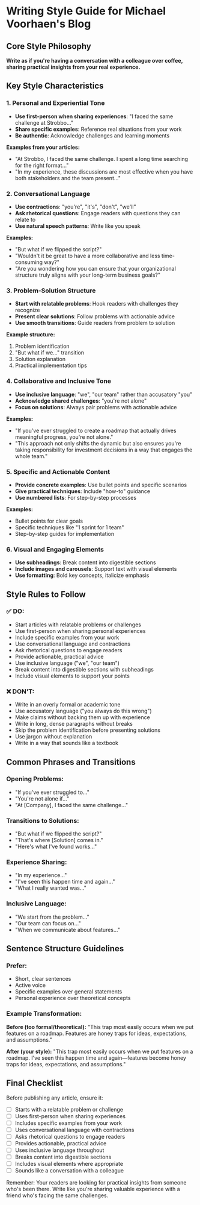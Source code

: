 # Writing Style Guide for Michael Voorhaen's Blog

## Core Style Philosophy
**Write as if you're having a conversation with a colleague over coffee, sharing practical insights from your real experience.**

## Key Style Characteristics

### 1. Personal and Experiential Tone
- **Use first-person when sharing experiences**: "I faced the same challenge at Strobbo..."
- **Share specific examples**: Reference real situations from your work
- **Be authentic**: Acknowledge challenges and learning moments

**Examples from your articles:**
- "At Strobbo, I faced the same challenge. I spent a long time searching for the right format..."
- "In my experience, these discussions are most effective when you have both stakeholders and the team present..."

### 2. Conversational Language
- **Use contractions**: "you're", "it's", "don't", "we'll"
- **Ask rhetorical questions**: Engage readers with questions they can relate to
- **Use natural speech patterns**: Write like you speak

**Examples:**
- "But what if we flipped the script?"
- "Wouldn't it be great to have a more collaborative and less time-consuming way?"
- "Are you wondering how you can ensure that your organizational structure truly aligns with your long-term business goals?"

### 3. Problem-Solution Structure
- **Start with relatable problems**: Hook readers with challenges they recognize
- **Present clear solutions**: Follow problems with actionable advice
- **Use smooth transitions**: Guide readers from problem to solution

**Example structure:**
1. Problem identification
2. "But what if we..." transition
3. Solution explanation
4. Practical implementation tips

### 4. Collaborative and Inclusive Tone
- **Use inclusive language**: "we", "our team" rather than accusatory "you"
- **Acknowledge shared challenges**: "you're not alone"
- **Focus on solutions**: Always pair problems with actionable advice

**Examples:**
- "If you've ever struggled to create a roadmap that actually drives meaningful progress, you're not alone."
- "This approach not only shifts the dynamic but also ensures you're taking responsibility for investment decisions in a way that engages the whole team."

### 5. Specific and Actionable Content
- **Provide concrete examples**: Use bullet points and specific scenarios
- **Give practical techniques**: Include "how-to" guidance
- **Use numbered lists**: For step-by-step processes

**Examples:**
- Bullet points for clear goals
- Specific techniques like "1 sprint for 1 team"
- Step-by-step guides for implementation

### 6. Visual and Engaging Elements
- **Use subheadings**: Break content into digestible sections
- **Include images and carousels**: Support text with visual elements
- **Use formatting**: Bold key concepts, italicize emphasis

## Style Rules to Follow

### ✅ DO:
- Start articles with relatable problems or challenges
- Use first-person when sharing personal experiences
- Include specific examples from your work
- Use conversational language and contractions
- Ask rhetorical questions to engage readers
- Provide actionable, practical advice
- Use inclusive language ("we", "our team")
- Break content into digestible sections with subheadings
- Include visual elements to support your points

### ❌ DON'T:
- Write in an overly formal or academic tone
- Use accusatory language ("you always do this wrong")
- Make claims without backing them up with experience
- Write in long, dense paragraphs without breaks
- Skip the problem identification before presenting solutions
- Use jargon without explanation
- Write in a way that sounds like a textbook

## Common Phrases and Transitions

### Opening Problems:
- "If you've ever struggled to..."
- "You're not alone if..."
- "At [Company], I faced the same challenge..."

### Transitions to Solutions:
- "But what if we flipped the script?"
- "That's where [Solution] comes in."
- "Here's what I've found works..."

### Experience Sharing:
- "In my experience..."
- "I've seen this happen time and again..."
- "What I really wanted was..."

### Inclusive Language:
- "We start from the problem..."
- "Our team can focus on..."
- "When we communicate about features..."

## Sentence Structure Guidelines

### Prefer:
- Short, clear sentences
- Active voice
- Specific examples over general statements
- Personal experience over theoretical concepts

### Example Transformation:
**Before (too formal/theoretical):**
"This trap most easily occurs when we put features on a roadmap. Features are honey traps for ideas, expectations, and assumptions."

**After (your style):**
"This trap most easily occurs when we put features on a roadmap. I've seen this happen time and again—features become honey traps for ideas, expectations, and assumptions."

## Final Checklist

Before publishing any article, ensure it:
- [ ] Starts with a relatable problem or challenge
- [ ] Uses first-person when sharing experiences
- [ ] Includes specific examples from your work
- [ ] Uses conversational language with contractions
- [ ] Asks rhetorical questions to engage readers
- [ ] Provides actionable, practical advice
- [ ] Uses inclusive language throughout
- [ ] Breaks content into digestible sections
- [ ] Includes visual elements where appropriate
- [ ] Sounds like a conversation with a colleague

Remember: Your readers are looking for practical insights from someone who's been there. Write like you're sharing valuable experience with a friend who's facing the same challenges.
